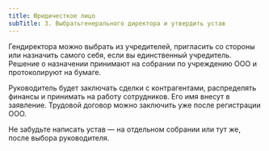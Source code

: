 ```yaml
---
title: Юридичесткое лицо
subTitle: 3. Выбратьгенерального директора и утвердить устав
---
```


<script>
    import InfoBar from "../../../components/InfoBar.svelte"
</script>

Гендиректора можно выбрать из учредителей, пригласить со стороны или назначить самого себя, если вы единственный учредитель. Решение о назначении принимают на собрании по учреждению ООО и протоколируют на бумаге.

Руководитель будет заключать сделки с контрагентами, распределять финансы и принимать на работу сотрудников. Его имя внесут в заявление. Трудовой договор можно заключить уже после регистрации ООО.

<InfoBar type="info">
    Не забудьте написать устав — на отдельном собрании или тут же, после выбора руководителя.
</InfoBar>